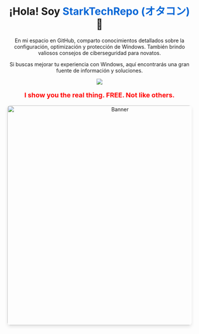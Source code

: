 <!-- Encabezado con enlace al perfil -->
<h1 align="center"><b>¡Hola! Soy <a href="https://github.com/StarkTechRepo" style="text-decoration: none; color: #0366d6;">StarkTechRepo (オタコン)</a> 👋</b></h1>

<!-- Descripción centrada -->
<p align="center">En mi espacio en GitHub, comparto conocimientos detallados sobre la configuración, optimización y protección de Windows. También brindo valiosos consejos de ciberseguridad para novatos.</p>

<!-- Otra descripción centrada -->
<p align="center">Si buscas mejorar tu experiencia con Windows, aquí encontrarás una gran fuente de información y soluciones.</p>

<!-- Animación de escritura -->
<p align="center">
  <a href="https://git.io/typing-svg">
    <img src="https://readme-typing-svg.herokuapp.com?font=Fira+Code&pause=1000&center=true&random=false&width=435&lines=¡Conviértete+en+un+gurú+informático!🚀">
  </a>
</p>

<!-- Línea en rojo -->
<p align="center" style="color: #ff0000; font-size: 18px;"><b>I show you the real thing. FREE. Not like others.</b></p>

<!-- Imagen de banner con sombra -->
<p align="center">
  <img src="tu_imagen_de_banner.jpg" alt="Banner" width="600" style="border-radius: 8px; box-shadow: 0 4px 8px rgba(0, 0, 0, 0.1);">
</p>
